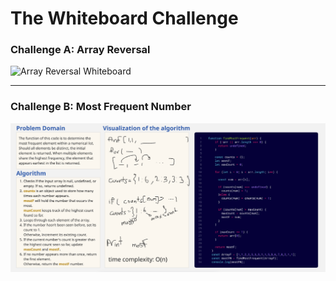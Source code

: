 # The Whiteboard Challenge

### Challenge A: Array Reversal

![Array Reversal Whiteboard](C:/Users/Salma/Desktop/challenges-and-data-structures/im1.PNG)

---

### Challenge B: Most Frequent Number

![Most Frequent Number Whiteboard](whiteboard-challenges\im2.PNG)
